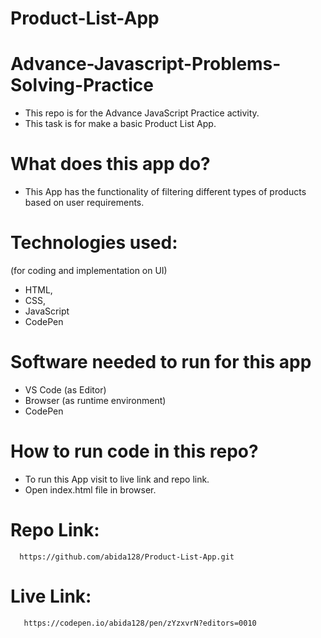 # Product-List-App

# Advance-Javascript-Problems-Solving-Practice
 - This repo is for the Advance JavaScript Practice activity.
 - This task is for make a basic Product List App.
 
# What does this app do?
 - This App has the functionality of filtering different types of products based on user requirements.
 
# Technologies used:
  (for coding and implementation on UI)
 - HTML,
 - CSS,
 - JavaScript
 - CodePen
 
# Software needed to run for this app
  - VS Code (as Editor)
  - Browser (as runtime environment)
  - CodePen
  
# How to run code in this repo?
  - To run this App visit to live link and repo link.
  - Open index.html file in browser.
  
# Repo Link:

      https://github.com/abida128/Product-List-App.git
    
# Live Link:

       https://codepen.io/abida128/pen/zYzxvrN?editors=0010
